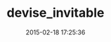 ---
layout: post
title:  "devise_invitable"
repo:   "scambra/devise_invitable"
date:   2015-02-18 17:25:36
gemurl: https://github.com/scambra/devise_invitable
---